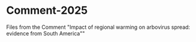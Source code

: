 # Comment-2025
Files from the Comment "Impact of regional warming on arbovirus spread: evidence from South America""
